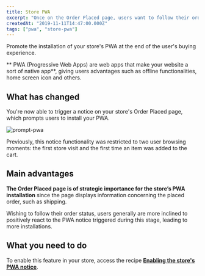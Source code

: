 ```yaml
---
title: Store PWA
excerpt: "Once on the Order Placed page, users want to follow their order’s status. A notice prompting the installation of your store’s PWA seems rather strategic at this point, wouldn’t you say? If you agree, then you will definitely like this improvement."
createdAt: "2019-11-11T14:47:00.000Z"
tags: ["pwa", "store-pwa"]
---
```


Promote the installation of your store's PWA at the end of the user's buying experience.

** PWA (Progressive Web Apps) are web apps that make your website a sort of native app**, giving users advantages such as offline functionalities, home screen icon and others.  

## What has changed

You're now able to trigger a notice on your store's Order Placed page, which prompts users to install your PWA.

![prompt-pwa](https://user-images.githubusercontent.com/52087100/68609889-40aded80-0495-11ea-9e08-db9e8fb121aa.png)

Previously, this notice functionality was restricted to two user browsing moments: the first store visit and the first time an item was added to the cart.

## Main advantages

**The Order Placed page is of strategic importance for the store’s PWA installation** since the page displays information concerning the placed order, such as shipping. 

Wishing to follow their order status, users generally are more inclined to positively react to the PWA notice triggered during this stage, leading to more installations.

## What you need to do

To enable this feature in your store, access the recipe [**Enabling the store's PWA notice**](https://developers.vtex.com/docs/guides/vtex-io-documentation-enabling-the-stores-pwa-notice).
